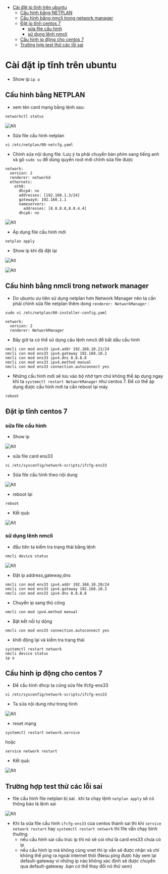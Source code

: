 - [Cài đặt ip tĩnh trên ubuntu](#cài-đặt-ip-tĩnh-trên-ubuntu)
  - [Cấu hình bằng NETPLAN](#cấu-hình-bằng-netplan)
  - [Cấu hình bằng nmcli trong network manager](#cấu-hình-bằng-nmcli-trong-network-manager)
  - [Đặt ip tĩnh centos 7](#đặt-ip-tĩnh-centos-7)
    - [sửa file cấu hình](#sửa-file-cấu-hình)
    - [sử dụng lênh nmcli](#sử-dụng-lênh-nmcli)
  - [Cấu hình ip động cho centos 7](#cấu-hình-ip-động-cho-centos-7)
  - [Trường hợp test thử các lỗi sai](#trường-hợp-test-thử-các-lỗi-sai)

# Cài đặt ip tĩnh trên ubuntu
- Show ip:`ip a`
## Cấu hình bằng NETPLAN
- xem tên card mạng bằng lệnh sau:

```
networkctl status
```
![Alt](/thuctap/anh/Screenshot_127.png)

- Sửa file cấu hình netplan

```
vi /etc/netplan/00-netcfg.yaml
```

- Chỉnh sửa nội dung file :Lưu ý ta phải chuyển bàn phím sang tiếng anh và gõ `sudo su` để dùng quyền root mới chỉnh sửa file được

```
network:
  version: 2
  renderer: networkd
  ethernets:
    eth0:
      dhcp4: no
      addresses: [192.168.1.3/24]
      gateway4: 192.168.1.1
      nameservers:
        addresses: [8.8.8.8,8.8.4.4]
      dhcp6: no
```
![Alt](/thuctap/anh/Screenshot_128.png)
- Áp dụng file cấu hình mới

```
netplan apply
```

- Show ip khi đã đặt lại

![Alt](/thuctap/anh/Screenshot_129.png)

![Alt](/thuctap/anh/Screenshot_131.png)

## Cấu hình bằng nmcli trong network manager
- Do ubuntu ưu tiên sử dụng netplan hơn Network Manager nên ta cần phải chỉnh sửa file netplan thêm dong `renderer: NetworkManager` :

```
sudo vi /etc/netplan/00-installer-config.yaml
```

```
network:
  version: 2
  renderer: NetworkManager

```
- Bây giờ ta có thể sử dụng câu lệnh nmcli để bắt dầu cấu hình

```
nmcli con mod ens33 ipv4.addr 192.168.10.21/24
nmcli con mod ens33 ipv4.gateway 192.168.10.2
nmcli con mod ens33 ipv4.dns 8.8.8.8
nmcli con mod ens33 ipv4.method manual
nmcli con mod ens33 connection.autoconnect yes
```

- Những cấu hình mới sẽ lưu vào bộ nhớ tạm chứ không thể áp dụng ngay khi ta `systemctl restart NetworkManager` như centos 7. Để có thể áp dụng được cấu hình mới ta cần reboot lại máy

```
reboot
```
## Đặt ip tĩnh centos 7
### sửa file cấu hình

- Show ip

![Alt](/thuctap/anh/Screenshot_130.png)
- sửa file card ens33

```
vi /etc/sysconfig/network-scripts/ifcfg-ens33

```
- Sửa file cấu hình theo nội dung

![Alt](/thuctap/anh/Screenshot_132.png)
- reboot lại 

```
reboot
```
- Kết quả:

![Alt](/thuctap/anh/Screenshot_133.png)

### sử dụng lênh nmcli
- đầu tiên ta kiểm tra trạng thái bằng lệnh

```
nmcli device status
```

![Alt](/thuctap/anh/Screenshot_395.png)

- Đặt ip address,gateway,dns

```
nmcli con mod ens33 ipv4.addr 192.168.10.20/24
nmcli con mod ens33 ipv4.gateway 192.168.10.2
nmcli con mod ens33 ipv4.dns 8.8.8.8
```
- Chuyển ip sang thủ công

```
nmcli con mod ipv4.method manual
```
- Bật kết nối tự dộng

```
nmcli con mod ens33 connection.autoconnect yes
```
- khởi động lại và kiểm tra trạng thái

```
systemctl restart network
nmcli device status
ip a
```

## Cấu hình ip động cho centos 7
- Để cấu hình dhcp ta cũng sửa file ifcfg-ens33

```
vi /etc/sysconfig/network-scripts/ifcfg-ens33
```
- Ta sửa nội dung như trong hình

![Alt](/thuctap/anh/Screenshot_141.png)
- reset mạng 

```
systemctl restart network.service
```
hoặc 
```
service network restart
```
- Kết quả:

![Alt](/thuctap/anh/Screenshot_142.png)

## Trường hợp test thử các lỗi sai
- file cấu hình file netplan bị sai . khi ta chạy lệnh `netplan apply` sẽ có thông báo là lệnh sai

![Alt](/thuctap/anh/Screenshot_350.png)
- Khi ta sửa file cấu hình `ifcfg-ens33` của centos thành sai thì khi `service network restart` hay `systemctl restart network` thì file vẫn chạy bình thường 
  - nếu cấu hình sai cấu trúc ip thì nó sẽ coi như là card ens33 chưa có ip 
  - nếu cấu hình ip mà không cùng vnet thì ip vẫn sẽ được nhận và chỉ không thể ping ra ngoài internet thôi (Nesu ping được hãy xem lại default-gateway vì những ip nào không xác định sẽ được chuyển qua default-gateway .bạn có thể thay đổi nó thử xem)